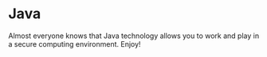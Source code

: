# Java
Almost everyone knows that Java technology allows you to work and play in a secure computing environment. Enjoy!
